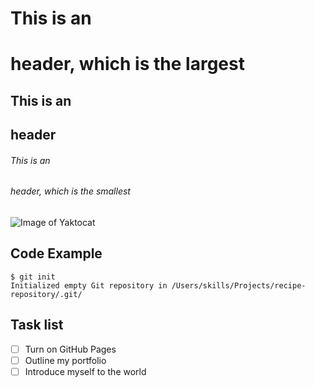 # This is an <h1> header, which is the largest
## This is an <h2> header
###### This is an <h6> header, which is the smallest

![Image of Yaktocat](https://octodex.github.com/images/yaktocat.png)

## Code Example
```
$ git init
Initialized empty Git repository in /Users/skills/Projects/recipe-repository/.git/
```

## Task list
- [ ] Turn on GitHub Pages
- [ ] Outline my portfolio
- [ ] Introduce myself to the world
